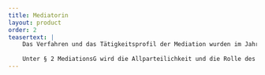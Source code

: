 ```yaml
---
title: Mediatorin
layout: product
order: 2
teasertext: |
    Das Verfahren und das Tätigkeitsprofil der Mediation wurden im Jahr 2012 gesetzlich im Mediationsgesetz (MediationsG) geregelt. Nach § 1 MediationsG ist Mediation ein vertrauliches und strukturiertes Verfahren, bei dem Parteien mithilfe eines oder mehrerer Mediatoren freiwillig und eigenverantwortlich eine einvernehmliche Beilegung ihres Konflikts anstreben. Ein Mediator ist eine unabhängige und neutrale Person ohne Entscheidungsbefugnis, die die Parteien durch die Mediation führt. 
    
    Unter § 2 MediationsG wird die Allparteilichkeit und die Rolle des Mediators mitgeteilt. Mit Zustimmung der Parteien kann die erzielte Einigung in einer Abschlussvereinbarung dokumentiert werden. Unter § 3MediationsG stehen die Unabhängigkeit und Neutralität des Mediators im Vordergrund und unter § 4 MediationsG ist der Umfang der Verschwiegenheitspflicht gegenständlich.
---
```

